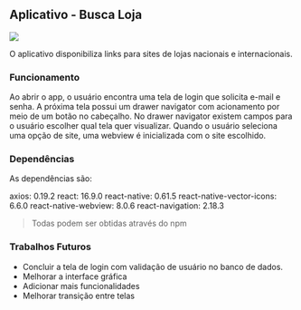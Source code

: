 ## Aplicativo - Busca Loja

![](img/foto.png)

O aplicativo disponibiliza links para sites de lojas nacionais e internacionais.

### Funcionamento

Ao abrir o app, o usuário encontra uma tela de login que solicita e-mail e senha. A próxima tela possui um drawer navigator com acionamento por meio de um botão no cabeçalho. No drawer navigator existem campos para o usuário escolher qual tela quer visualizar. Quando o usuário seleciona uma opção de site, uma webview é inicializada com o site escolhido.

### Dependências

As dependências são:

axios: 0.19.2
react: 16.9.0
react-native: 0.61.5
react-native-vector-icons: 6.6.0
react-native-webview: 8.0.6
react-navigation: 2.18.3

> Todas podem ser obtidas através do npm

### Trabalhos Futuros

- Concluir a tela de login com validação de usuário no banco de dados.
- Melhorar a interface gráfica
- Adicionar mais funcionalidades
- Melhorar transição entre telas
